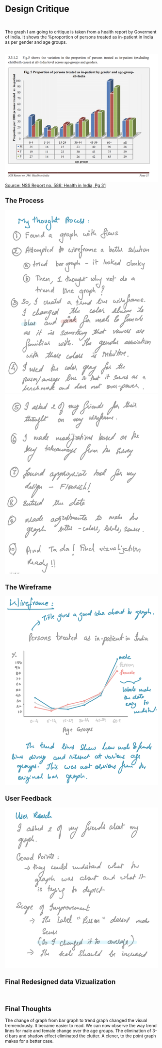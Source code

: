 
<h1>Design Critique</h1>
<br>
<p></p>
<p>The graph I am going to critique is taken from a health report by Goverment of India. It shows the %proportion of persons treated as in-patient in India as per gender and age groups.</p>
<br>
<img src="graph.png" >
<br>
<a href="http://mospi.nic.in/sites/default/files/publication_reports/NSS%20Report%20no.%20586%20Health%20in%20India.pdf">Source: NSS Report no. 586: Health in India, Pg 31</a>
<br>
<h2>The Process</h2>
<img src="process1.jpeg" ><br>
<img src="process2.jpeg" ><br>

<h2>The Wireframe</h2>
<img src="wireframe.jpeg" ><br>


<h2>User Feedback</h2>
<img src="user.jpeg" ><br>

<h2>Final Redesigned data Vizualization</h2>
<div class="flourish-embed flourish-chart" data-src="visualisation/5359934"><script src="https://public.flourish.studio/resources/embed.js"></script></div>
<br>

<h2>Final Thoughts</h2>
<p>The change of graph from bar graph to trend graph changed the visual tremendously. It became easier to read. We can now observe the way trend lines for male and female change over the age groups. The elimination of 3-d bars and shadow effect eliminated the clutter. A clener, to the point graph makes for a better case.</p>
